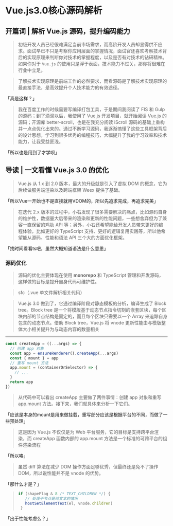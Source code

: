# Vue.js3.0核心源码解析

## 开篇词 | 解析 Vue.js 源码，提升编码能力

> 初级开发人员已经很难满足当前市场需求，而高阶开发人员却显得供不应求。面试早已不只是考察你应用层面的掌握情况，面试官还喜欢考察技术背后的实现原理来判断你对技术的掌握程度，以及是否有对技术的钻研精神。如果你对于 `Vue.js` 的使用只是浮于表面，技术能力不过关，那你将很难在行业中立足。


> 了解技术实现原理是前端工作的必然要求，而看源码是了解技术实现原理的最直接手法，是高效提升个人技术能力的有效途径。

「真是这样？」

> 我在百度工作的时候需要写编译打包工具，于是期间我阅读了 FIS 和 Gulp 的源码；到了滴滴以后，我使用了 Vue.js 开发项目，就开始阅读 Vue.js 的源码；开源库 better-scroll，也是在我充分阅读 iScroll 源码的基础上重构并一点点优化出来的。通过不断学习源码，我逐渐搞懂了这些工具框架背后的设计思想，学习到很多优秀的编程技巧，大幅提升了我的学习效率和技术能力，让我受益匪浅。

「所以也是用到了才学呗」

## 导读 | 一文看懂 Vue.js 3.0 的优化

> Vue.js 从 1.x 到 2.0 版本，最大的升级就是引入了虚拟 DOM 的概念，它为后续做服务端渲染以及跨端框架 Weex 提供了基础。

「所以Vue一开始也不是直接就用VDOM的，所以先追求完成，再追求完美」

> 在迭代 2.x 版本的过程中，小右发现了很多需要解决的痛点，比如源码自身的维护性，数据量大后带来的渲染和更新的性能问题，一些想舍弃但为了兼容一直保留的鸡肋 API 等；另外，小右还希望能给开发人员带来更好的编程体验，比如更好的 TypeScript 支持、更好的逻辑复用实践等，所以他希望能从源码、性能和语法 API 三个大的方面优化框架。

「找时间看看ts吧，虽然大概知道语法是什么意思」

### 源码优化

> 源码的优化主要体现在使用 **monorepo** 和 TypeScript 管理和开发源码，这样做的目标是提升自身代码可维护性。

> sfc（.vue 单文件解析相关代码）


> Vue.js 3.0 做到了，它通过编译阶段对静态模板的分析，编译生成了 Block tree。Block tree 是一个将模版基于动态节点指令切割的嵌套区块，每个区块内部的节点结构是固定的，而且每个区块只需要以一个 Array 来追踪自身包含的动态节点。借助 Block tree，Vue.js 将 vnode 更新性能由与模版整体大小相关提升为与动态内容的数量相关

---

```js
const createApp = ((...args) => {
  // 创建 app 对象
  const app = ensureRenderer().createApp(...args)
  const { mount } = app
  // 重写 mount 方法
  app.mount = (containerOrSelector) => {
    // ...
  }
  return app
})
```

> 从代码中可以看出 createApp 主要做了两件事情：创建 app 对象和重写 app.mount 方法。接下来，我们就具体来分析一下它们。

「应该是本身的mount是用来做挂载，重写部分应该是根据平台的不同，而做了一些预处理」

> 这是因为 Vue.js 不仅仅是为 Web 平台服务，它的目标是支持跨平台渲染，而 createApp 函数内部的 app.mount 方法是一个标准的可跨平台的组件渲染流程

「所以咯」

> 虽然 diff 算法在减少 DOM 操作方面足够优秀，但最终还是免不了操作 DOM，所以说性能并不是 vnode 的优势。

「那什么才是？」

> ```js
> if (shapeFlag & 8 /* TEXT_CHILDREN */) {
>    // 处理子节点是纯文本的情况
>    hostSetElementText(el, vnode.children)
>  }

「出于性能考虑么？」